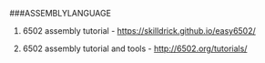 ###ASSEMBLYLANGUAGE

1. 6502 assembly tutorial - https://skilldrick.github.io/easy6502/

2. 6502 assembly tutorial and tools  - http://6502.org/tutorials/
